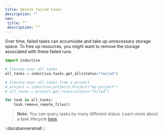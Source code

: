 ```yaml
---
title: Delete failed tasks
description: ""
seo:
 title: “”
 description: “”
---
```


Over time, failed tasks can accumulate and take up unnecessary storage space. To
free up resources, you might want to remove the storage associated with these
failed runs.

```python
import inductiva

# Iterate over all tasks
all_tasks = inductiva.tasks.get_all(status="failed")

# Iterate over all tasks from a project
# project = inductiva.projects.Project("my-project")
# all_tasks = project.get_tasks(status="failed")

for task in all_tasks:
    task.remove_remote_files()
```
> **Note**: You can query tasks by many different status. Learn more about a task lifecycle [here](/guides/tasks/tasks-lifecycle).

::docsbannersmall
::
